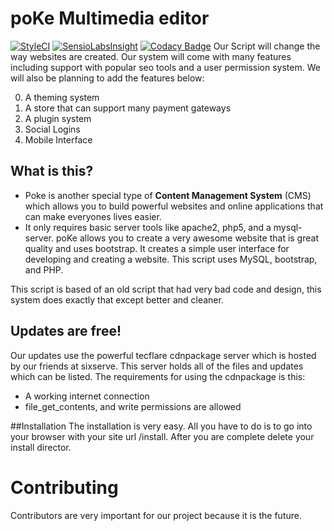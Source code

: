poKe Multimedia editor
=============

[![StyleCI](https://styleci.io/repos/49139219/shield)](https://styleci.io/repos/49139219)
[![SensioLabsInsight](https://insight.sensiolabs.com/projects/4f931c37-3c45-45a1-bf09-45478996bde6/mini.png)](https://insight.sensiolabs.com/projects/4f931c37-3c45-45a1-bf09-45478996bde6)
[![Codacy Badge](https://api.codacy.com/project/badge/grade/5f11be20f33a4fc39878d1daab86d3c9)](https://www.codacy.com/app/dodiaraculus/poKe-CMS)
Our Script will change the way websites are created. Our system will come with many features including support with popular seo tools and a user permission system. We will also be planning to add the features below:

0. A theming system
0. A store that can support many payment gateways
0. A plugin system
0. Social Logins
0. Mobile Interface

What is this?
---------------------

* Poke is another special type of **Content Management System** (CMS) which allows you to build powerful websites and  online applications that can make everyones lives easier.
* It only requires basic server tools like apache2, php5, and  a mysql-server.
poKe allows you to create a very awesome website that is great quality and uses bootstrap. It creates a simple user interface for developing and creating a website. This script uses MySQL, bootstrap, and PHP.

This script is based of an old script that had very bad code and design, this system does exactly that except better and cleaner.

Updates are free!
---------------------
Our updates use the powerful tecflare cdnpackage server which is hosted by our friends at sixserve. This server holds all of the files and updates which can be listed. The requirements for using the cdnpackage is this:

* A working internet connection
* file_get_contents, and write permissions are allowed

##Installation
The installation is very easy. All you have to do is to go into your browser with your site url /install.
After you are complete delete your install director.

Contributing
=============
Contributors are very important for our project because it is the future.
